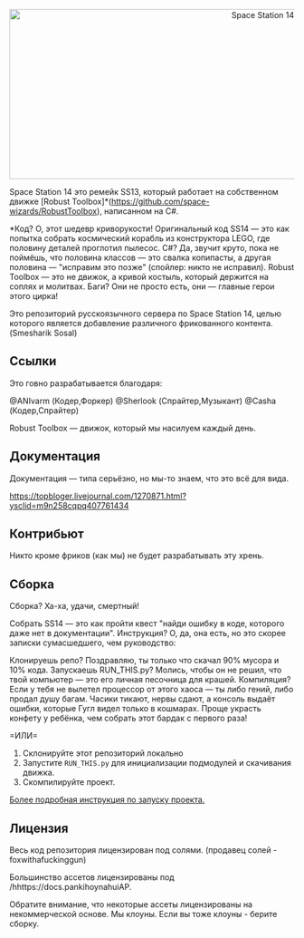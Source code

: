 <p align="center"> <img alt="Space Station 14" width="880" height="300" src="https://raw.githubusercontent.com/space-wizards/asset-dump/de329a7898bb716b9d5ba9a0cd07f38e61f1ed05/github-logo.svg" /></p>

Space Station 14 это ремейк SS13, который работает на собственном движке [Robust Toolbox]*(https://github.com/space-wizards/RobustToolbox), написанном на C#.

*Код? О, этот шедевр криворукости!
 Оригинальный код SS14 — это как попытка собрать космический корабль из конструктора LEGO, где половину деталей проглотил пылесос. C#? Да, звучит круто, пока не поймёшь, что половина классов — это свалка копипасты, а другая половина — "исправим это позже" (спойлер: никто не исправил). Robust Toolbox — это не движок, а кривой костыль, который держится на соплях и молитвах. Баги? Они не просто есть, они — главные герои этого цирка!

Это репозиторий русскоязычного сервера по Space Station 14, целью которого является добавление различного фрикованного контента. (Smesharik Sosal)

## Ссылки

Это говно разрабатывается благодаря:

 @ANIvarm (Кодер,Форкер) 
 @Sherlook (Спрайтер,Музыкант) 
 @Casha (Кодер,Спрайтер) 


Robust Toolbox — движок, который мы насилуем каждый день.


## Документация

Документация — типа серьёзно, но мы-то знаем, что это всё для вида.

https://topbloger.livejournal.com/1270871.html?ysclid=m9n258cqpq407761434

## Контрибьют

Никто кроме фриков (как мы) не будет разрабатывать эту хрень.

## Сборка

Сборка? Ха-ха, удачи, смертный!

Собрать SS14 — это как пройти квест "найди ошибку в коде, которого даже нет в документации". Инструкция? О, да, она есть, но это скорее записки сумасшедшего, чем руководство:

Клонируешь репо? Поздравляю, ты только что скачал 90% мусора и 10% кода.
Запускаешь RUN_THIS.py? Молись, чтобы он не решил, что твой компьютер — это его личная песочница для крашей.
Компиляция? Если у тебя не вылетел процессор от этого хаоса — ты либо гений, либо продал душу багам.
Часики тикают, нервы сдают, а консоль выдаёт ошибки, которые Гугл видел только в кошмарах. Проще украсть конфету у ребёнка, чем собрать этот бардак с первого раза!

 =ИЛИ=

1. Склонируйте этот репозиторий локально
2. Запустите `RUN_THIS.py` для инициализации подмодулей и скачивания движка.
3. Скомпилируйте проект.

[Более подробная инструкция по запуску проекта.](https://docs.spacestation14.com/en/general-development/setup.html)

## Лицензия

Весь код репозитория лицензирован под солями. (продавец солей - foxwithafuckinggun)

Большинство ассетов лицензированы под /hhttps://docs.pankihoynahuiAP.

Обратите внимание, что некоторые ассеты лицензированы на некоммерческой основе. Мы клоуны. Если вы тоже клоуны - берите сборку.
